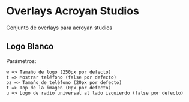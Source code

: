 # Overlays Acroyan Studios

Conjunto de overlays para acroyan studios

## Logo Blanco
Parámetros:
```
w => Tamaño de logo (250px por defecto)
t => Mostrar teléfono (false por defecto)
pz => Tamaño de teléfono (20px por defecto)
t => Top de la imagen (0px por defecto)
u => Logo de radio universal al lado izquierdo (false por defecto)
```